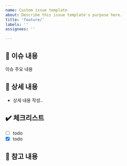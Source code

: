 ```yaml
---
name: Custom issue template
about: Describe this issue template's purpose here.
title: 'feature/'
labels: ''
assignees: ''

---
```


## 📢 이슈 내용
이슈 주요 내용
## 📃 상세 내용
- 상세 내용 작성..
## ✔️ 체크리스트
- [ ] todo
- [x] todo
## 📍 참고 내용
